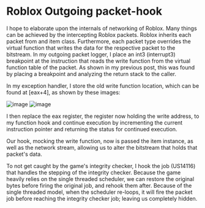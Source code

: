 # Roblox Outgoing packet-hook








I hope to elaborate upon the internals of networking of Roblox. Many things can be achieved by the intercepting Roblox packets. Roblox inherits each packet from and item class.
Furthermore, each packet type overrides the virtual function that writes the data for the respective packet to the bitstream.
In my outgoing packet logger, I place an int3 (interrupt3) breakpoint at the instruction that reads the write function from the virtual function table of the packet.
As shown in my previous post, this was found by placing a breakpoint and analyzing the return stack to the caller.

In my exception handler, I store the old write function location, which can be found at [eax+4], as shown by these images:

![image](https://github.com/Aegians/RBX-Packet-Hook/assets/69432633/4f26fb64-bf74-45b8-bc29-5cda793204fa)
![image](https://github.com/Aegians/RBX-Packet-Hook/assets/69432633/94f43bea-81ab-4a78-8989-1a1a5dc17532)

I then replace the eax register, the register now holding the write address, to my function hook and continue execution by incrementing the current instruction pointer and returning the status for continued execution.

Our hook, mocking the write function, now is passed the item instance, as well as the network stream, allowing us to alter the bitstream that holds that packet's data.

To not get caught by the game's integrity checker, I hook the job (US14116) that handles the stepping of the integrity checker.  Because the game heavily relies on the single threaded scheduler, we can restore the original bytes before firing the original job, and rehook them after.  Because of the single threaded model, when the scheduler re-loops, it will fire the packet job before reaching the integrity checker job; leaving us completely hidden.

